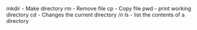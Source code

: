 mkdir - Make directory
rm - Remove file
cp - Copy file
pwd - print working directory
cd - Changes the current directory /n
ls -  list the contents of a directory



